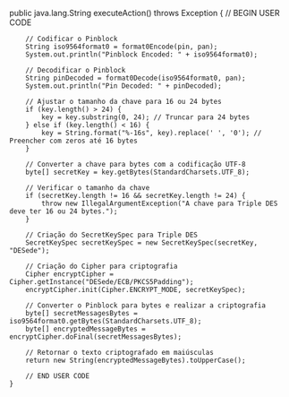 public java.lang.String executeAction() throws Exception {
        // BEGIN USER CODE

        // Codificar o Pinblock
        String iso9564format0 = format0Encode(pin, pan);
        System.out.println("Pinblock Encoded: " + iso9564format0);
        
        // Decodificar o Pinblock
        String pinDecoded = format0Decode(iso9564format0, pan);
        System.out.println("Pin Decoded: " + pinDecoded);

        // Ajustar o tamanho da chave para 16 ou 24 bytes
        if (key.length() > 24) {
            key = key.substring(0, 24); // Truncar para 24 bytes
        } else if (key.length() < 16) {
            key = String.format("%-16s", key).replace(' ', '0'); // Preencher com zeros até 16 bytes
        }

        // Converter a chave para bytes com a codificação UTF-8
        byte[] secretKey = key.getBytes(StandardCharsets.UTF_8);

        // Verificar o tamanho da chave
        if (secretKey.length != 16 && secretKey.length != 24) {
            throw new IllegalArgumentException("A chave para Triple DES deve ter 16 ou 24 bytes.");
        }

        // Criação do SecretKeySpec para Triple DES
        SecretKeySpec secretKeySpec = new SecretKeySpec(secretKey, "DESede");

        // Criação do Cipher para criptografia
        Cipher encryptCipher = Cipher.getInstance("DESede/ECB/PKCS5Padding");
        encryptCipher.init(Cipher.ENCRYPT_MODE, secretKeySpec);

        // Converter o Pinblock para bytes e realizar a criptografia
        byte[] secretMessagesBytes = iso9564format0.getBytes(StandardCharsets.UTF_8);
        byte[] encryptedMessageBytes = encryptCipher.doFinal(secretMessagesBytes);

        // Retornar o texto criptografado em maiúsculas
        return new String(encryptedMessageBytes).toUpperCase();

        // END USER CODE
    }
